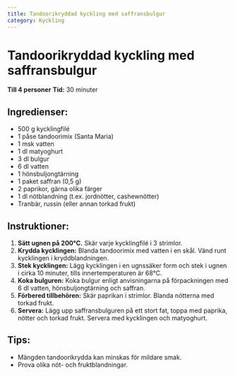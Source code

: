 ```yaml
---
title: Tandoorikryddad kyckling med saffransbulgur
category: Kyckling
---
```


# Tandoorikryddad kyckling med saffransbulgur

**Till 4 personer**
**Tid:** 30 minuter

## Ingredienser:

- 500 g kycklingfilé
- 1 påse tandoorimix (Santa Maria)
- 1 msk vatten
- 1 dl matyoghurt
- 3 dl bulgur
- 6 dl vatten
- 1 hönsbuljongtärning
- 1 paket saffran (0,5 g)
- 2 paprikor, gärna olika färger
- 1 dl nötblandning (t.ex. jordnötter, cashewnötter)
- Tranbär, russin (eller annan torkad frukt)

## Instruktioner:

1. **Sätt ugnen på 200°C.** Skär varje kycklingfilé i 3 strimlor.
2. **Krydda kycklingen:** Blanda tandoorimix med vatten i en skål. Vänd runt kycklingen i kryddblandningen.
3. **Stek kycklingen:** Lägg kycklingen i en ugnssäker form och stek i ugnen i cirka 10 minuter, tills innertemperaturen är 68°C.
4. **Koka bulguren:** Koka bulgur enligt anvisningarna på förpackningen med 6 dl vatten, hönsbuljongtärning och saffran.
5. **Förbered tillbehören:** Skär paprikan i strimlor. Blanda nötterna med torkad frukt.
6. **Servera:** Lägg upp saffransbulguren på ett stort fat, toppa med paprika, nötter och torkad frukt. Servera med kycklingen och matyoghurt.

## Tips:

- Mängden tandoorikrydda kan minskas för mildare smak.
- Prova olika nöt- och fruktblandningar.
